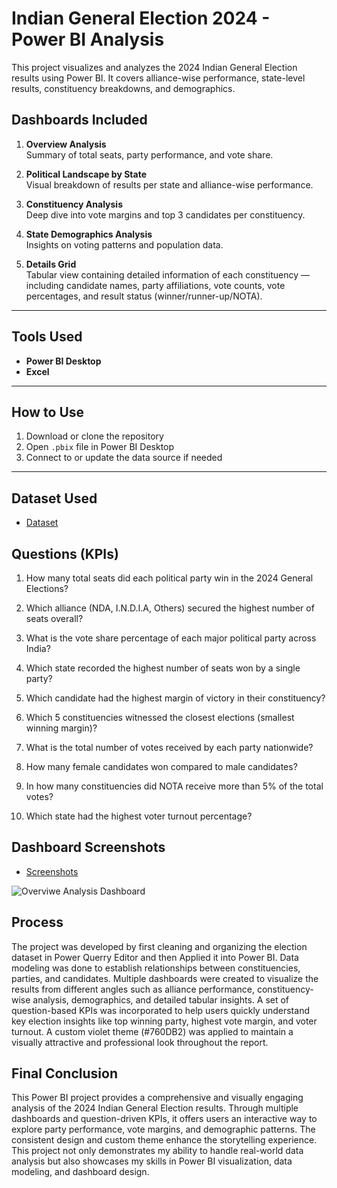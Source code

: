 # Indian General Election 2024 - Power BI Analysis
This project visualizes and analyzes the 2024 Indian General Election results using Power BI. It covers alliance-wise performance, state-level results, constituency breakdowns, and demographics.

## Dashboards Included
1. **Overview Analysis**  
   Summary of total seats, party performance, and vote share.

2. **Political Landscape by State**  
   Visual breakdown of results per state and alliance-wise performance.

3. **Constituency Analysis**  
   Deep dive into vote margins and top 3 candidates per constituency.

4. **State Demographics Analysis**  
   Insights on voting patterns and population data.

5. **Details Grid**  
   Tabular view containing detailed information of each constituency — including candidate names, party affiliations, vote counts, vote percentages, and result        status (winner/runner-up/NOTA).

---
## Tools Used
- **Power BI Desktop**
- **Excel**

---
## How to Use
1. Download or clone the repository
2. Open `.pbix` file in Power BI Desktop
3. Connect to or update the data source if needed

---
## Dataset Used
- <a href="https://github.com/Surajsuri0/India-Election-Results-Analysis-PowerBI/tree/main/Raw%20Data">Dataset</a>

## Questions (KPIs)
1. How many total seats did each political party win in the 2024 General Elections?

2. Which alliance (NDA, I.N.D.I.A, Others) secured the highest number of seats overall?

3. What is the vote share percentage of each major political party across India?

4. Which state recorded the highest number of seats won by a single party?

5. Which candidate had the highest margin of victory in their constituency?

6. Which 5 constituencies witnessed the closest elections (smallest winning margin)?

7. What is the total number of votes received by each party nationwide?

8. How many female candidates won compared to male candidates?

9. In how many constituencies did NOTA receive more than 5% of the total votes?

10. Which state had the highest voter turnout percentage?


## Dashboard Screenshots
- <a href="https://github.com/Surajsuri0/India-Election-Results-Analysis-PowerBI/tree/main/Screenshots">Screenshots</a>


![Overviwe Analysis Dashboard](https://github.com/user-attachments/assets/45d39adb-4590-4adf-aa05-25ca7b6320db)


## Process

The project was developed by first cleaning and organizing the election dataset in Power Querry Editor and then Applied it into Power BI. Data modeling was done to establish relationships between constituencies, parties, and candidates. Multiple dashboards were created to visualize the results from different angles such as alliance performance, constituency-wise analysis, demographics, and detailed tabular insights. A set of question-based KPIs was incorporated to help users quickly understand key election insights like top winning party, highest vote margin, and voter turnout. A custom violet theme (#760DB2) was applied to maintain a visually attractive and professional look throughout the report.

## Final Conclusion

This Power BI project provides a comprehensive and visually engaging analysis of the 2024 Indian General Election results. Through multiple dashboards and question-driven KPIs, it offers users an interactive way to explore party performance, vote margins, and demographic patterns. The consistent design and custom theme enhance the storytelling experience. This project not only demonstrates my ability to handle real-world data analysis but also showcases my skills in Power BI visualization, data modeling, and dashboard design.






